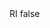<?xml version="1.0" encoding="UTF-8"?>
<CustomMetadata xmlns="http://soap.sforce.com/2006/04/metadata">
    <label>RI</label>
    <protected>false</protected>
</CustomMetadata>
